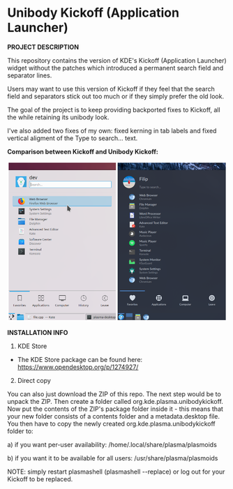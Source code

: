 # Unibody Kickoff (Application Launcher)

**PROJECT DESCRIPTION**

This repository contains the version of KDE's Kickoff (Application Launcher) widget without the patches which introduced a permanent search field and separator lines. 

Users may want to use this version of Kickoff if they feel that the search field and separators stick out too much or if they simply prefer the old look. 

The goal of the project is to keep providing backported fixes to Kickoff, all the while retaining its unibody look.

I've also added two fixes of my own: fixed kerning in tab labels and fixed vertical aligment of the Type to search... text.

**Comparison between Kickoff and Unibody Kickoff:**

<img src="UnibodyKickoffPreview.png">

**INSTALLATION INFO**

1) KDE Store

- The KDE Store package can be found here: https://www.opendesktop.org/p/1274927/

2) Direct copy

You can also just download the ZIP of this repo. The next step would be to unpack the ZIP. Then create a folder called org.kde.plasma.unibodykickoff. Now put the contents of the ZIP's package folder inside it - this means that your new folder consists of a contents folder and a metadata.desktop file. You then have to copy the newly created org.kde.plasma.unibodykickoff folder to:

a) if you want per-user availability: /home/.local/share/plasma/plasmoids

b) if you want it to be available for all users: /usr/share/plasma/plasmoids

NOTE: simply restart plasmashell (plasmashell --replace) or log out for your Kickoff to be replaced.
